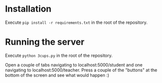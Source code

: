 # Installation

Execute `pip install -r requirements.txt` in the root of the repository.

# Running the server

Execute `python 3cups.py` in the root of the repository.

Open a couple of tabs navigating to localhost:5000/student and one navigating to localhost:5000/teacher. Press a couple of the "buttons" at the bottom of the screen and see what would happen :)
